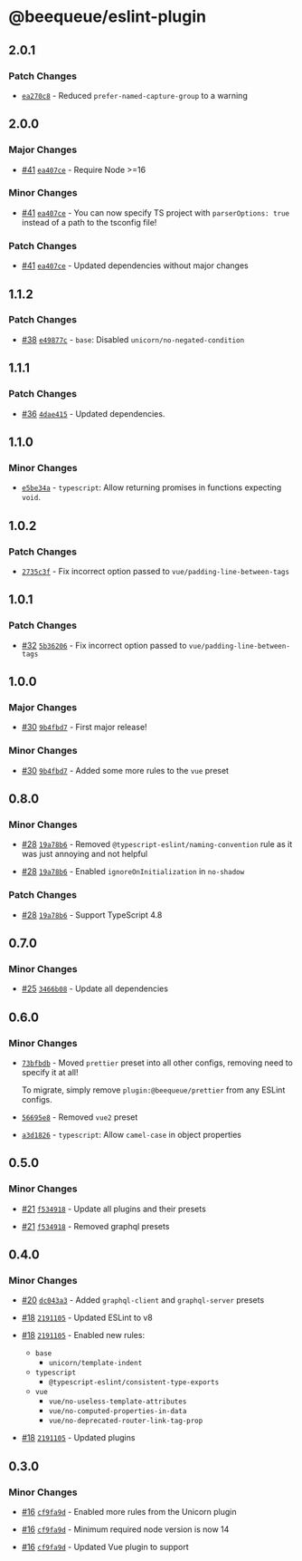 # @beequeue/eslint-plugin

## 2.0.1

### Patch Changes

- [`ea270c8`](https://github.com/BeeeQueue/eslint-plugin/commit/ea270c86850df0c6ee0e8e448f599828ee36ca60) - Reduced `prefer-named-capture-group` to a warning

## 2.0.0

### Major Changes

- [#41](https://github.com/BeeeQueue/eslint-plugin/pull/41) [`ea407ce`](https://github.com/BeeeQueue/eslint-plugin/commit/ea407ce677e0bc82f6eba6bd3198d1ac2ac9a5f9) - Require Node >=16

### Minor Changes

- [#41](https://github.com/BeeeQueue/eslint-plugin/pull/41) [`ea407ce`](https://github.com/BeeeQueue/eslint-plugin/commit/ea407ce677e0bc82f6eba6bd3198d1ac2ac9a5f9) - You can now specify TS project with `parserOptions: true` instead of a path to the tsconfig file!

### Patch Changes

- [#41](https://github.com/BeeeQueue/eslint-plugin/pull/41) [`ea407ce`](https://github.com/BeeeQueue/eslint-plugin/commit/ea407ce677e0bc82f6eba6bd3198d1ac2ac9a5f9) - Updated dependencies without major changes

## 1.1.2

### Patch Changes

- [#38](https://github.com/BeeeQueue/eslint-plugin/pull/38) [`e49877c`](https://github.com/BeeeQueue/eslint-plugin/commit/e49877cf60c10cfe88f44f643c8686e94cbcafa9) - `base`: Disabled `unicorn/no-negated-condition`

## 1.1.1

### Patch Changes

- [#36](https://github.com/BeeeQueue/eslint-plugin/pull/36) [`4dae415`](https://github.com/BeeeQueue/eslint-plugin/commit/4dae415f445c0f671b4bc286014167b89a067cf3) - Updated dependencies.

## 1.1.0

### Minor Changes

- [`e5be34a`](https://github.com/BeeeQueue/eslint-plugin/commit/e5be34a0fe118721c4d37736835386ba35ec411c) - `typescript`: Allow returning promises in functions expecting `void`.

## 1.0.2

### Patch Changes

- [`2735c3f`](https://github.com/BeeeQueue/eslint-plugin/commit/2735c3f1250a7b01a23ea18df63b5bc4fed9c40b) - Fix incorrect option passed to `vue/padding-line-between-tags`

## 1.0.1

### Patch Changes

- [#32](https://github.com/BeeeQueue/eslint-plugin/pull/32) [`5b36206`](https://github.com/BeeeQueue/eslint-plugin/commit/5b36206423ab5075048d98850c32815730a1e6c4) - Fix incorrect option passed to `vue/padding-line-between-tags`

## 1.0.0

### Major Changes

- [#30](https://github.com/BeeeQueue/eslint-plugin/pull/30) [`9b4fbd7`](https://github.com/BeeeQueue/eslint-plugin/commit/9b4fbd763fb9970491c56bd90cbd8e3db58abbb3) - First major release!

### Minor Changes

- [#30](https://github.com/BeeeQueue/eslint-plugin/pull/30) [`9b4fbd7`](https://github.com/BeeeQueue/eslint-plugin/commit/9b4fbd763fb9970491c56bd90cbd8e3db58abbb3) - Added some more rules to the `vue` preset

## 0.8.0

### Minor Changes

- [#28](https://github.com/BeeeQueue/eslint-plugin/pull/28) [`19a78b6`](https://github.com/BeeeQueue/eslint-plugin/commit/19a78b64ef46ebc47279f8f496c6b4252574b56d) - Removed `@typescript-eslint/naming-convention` rule as it was just annoying and not helpful

- [#28](https://github.com/BeeeQueue/eslint-plugin/pull/28) [`19a78b6`](https://github.com/BeeeQueue/eslint-plugin/commit/19a78b64ef46ebc47279f8f496c6b4252574b56d) - Enabled `ignoreOnInitialization` in `no-shadow`

### Patch Changes

- [#28](https://github.com/BeeeQueue/eslint-plugin/pull/28) [`19a78b6`](https://github.com/BeeeQueue/eslint-plugin/commit/19a78b64ef46ebc47279f8f496c6b4252574b56d) - Support TypeScript 4.8

## 0.7.0

### Minor Changes

- [#25](https://github.com/BeeeQueue/eslint-plugin/pull/25) [`3466b08`](https://github.com/BeeeQueue/eslint-plugin/commit/3466b08849ccf496fc9f03b5679f9c4a3251bbd4) - Update all dependencies

## 0.6.0

### Minor Changes

- [`73bfbdb`](https://github.com/BeeeQueue/eslint-plugin/commit/73bfbdbe6265a0bc5299898f0be4b8b91d03c01c) - Moved `prettier` preset into all other configs, removing need to specify it at all!

  To migrate, simply remove `plugin:@beequeue/prettier` from any ESLint configs.

* [`56695e8`](https://github.com/BeeeQueue/eslint-plugin/commit/56695e89b10083d28ef9d6f6446b864c79037052) - Removed `vue2` preset

- [`a3d1826`](https://github.com/BeeeQueue/eslint-plugin/commit/a3d1826d1149aac4d944a35b8949c39303e859ad) - `typescript`: Allow `camel-case` in object properties

## 0.5.0

### Minor Changes

- [#21](https://github.com/BeeeQueue/eslint-plugin/pull/21) [`f534918`](https://github.com/BeeeQueue/eslint-plugin/commit/f534918ab04e7a8ab93a07059d095d3db2272335) - Update all plugins and their presets

* [#21](https://github.com/BeeeQueue/eslint-plugin/pull/21) [`f534918`](https://github.com/BeeeQueue/eslint-plugin/commit/f534918ab04e7a8ab93a07059d095d3db2272335) - Removed graphql presets

## 0.4.0

### Minor Changes

- [#20](https://github.com/BeeeQueue/eslint-plugin/pull/20) [`dc043a3`](https://github.com/BeeeQueue/eslint-plugin/commit/dc043a358bd13cca7ff99ad48cda6de3033dff3f) - Added `graphql-client` and `graphql-server` presets

* [#18](https://github.com/BeeeQueue/eslint-plugin/pull/18) [`2191105`](https://github.com/BeeeQueue/eslint-plugin/commit/21911053cc13407ccae512bde17a15a7f303c576) - Updated ESLint to v8

- [#18](https://github.com/BeeeQueue/eslint-plugin/pull/18) [`2191105`](https://github.com/BeeeQueue/eslint-plugin/commit/21911053cc13407ccae512bde17a15a7f303c576) - Enabled new rules:

  - `base`
    - `unicorn/template-indent`
  - `typescript`
    - `@typescript-eslint/consistent-type-exports`
  - `vue`
    - `vue/no-useless-template-attributes`
    - `vue/no-computed-properties-in-data`
    - `vue/no-deprecated-router-link-tag-prop`

* [#18](https://github.com/BeeeQueue/eslint-plugin/pull/18) [`2191105`](https://github.com/BeeeQueue/eslint-plugin/commit/21911053cc13407ccae512bde17a15a7f303c576) - Updated plugins

## 0.3.0

### Minor Changes

- [#16](https://github.com/BeeeQueue/eslint-plugin/pull/16) [`cf9fa9d`](https://github.com/BeeeQueue/eslint-plugin/commit/cf9fa9d3c70fc0481317b5ea6fed315db4f594a8) - Enabled more rules from the Unicorn plugin

* [#16](https://github.com/BeeeQueue/eslint-plugin/pull/16) [`cf9fa9d`](https://github.com/BeeeQueue/eslint-plugin/commit/cf9fa9d3c70fc0481317b5ea6fed315db4f594a8) - Minimum required node version is now 14

- [#16](https://github.com/BeeeQueue/eslint-plugin/pull/16) [`cf9fa9d`](https://github.com/BeeeQueue/eslint-plugin/commit/cf9fa9d3c70fc0481317b5ea6fed315db4f594a8) - Updated Vue plugin to support <script setup>

### Patch Changes

- [#16](https://github.com/BeeeQueue/eslint-plugin/pull/16) [`cf9fa9d`](https://github.com/BeeeQueue/eslint-plugin/commit/cf9fa9d3c70fc0481317b5ea6fed315db4f594a8) - Updated dependencies

## 0.2.1

### Patch Changes

- [#14](https://github.com/BeeeQueue/eslint-plugin/pull/14) [`9f80ed3`](https://github.com/BeeeQueue/eslint-plugin/commit/9f80ed3aea683d240735747ca677e4bfadb9eb4a) - Added missing optional `peerDependency` on `prettier`

## 0.2.0

### Minor Changes

- [#12](https://github.com/BeeeQueue/eslint-plugin/pull/12) [`177473e`](https://github.com/BeeeQueue/eslint-plugin/commit/177473eeff955433b6cf2b430165384dcade68cb) - Enabled `eslint-plugin-unicorn`'s recommended rules, with a few exceptions

* [#12](https://github.com/BeeeQueue/eslint-plugin/pull/12) [`177473e`](https://github.com/BeeeQueue/eslint-plugin/commit/177473eeff955433b6cf2b430165384dcade68cb) - `react`: Enabled `react/no-unstable-nested-components`, disallowing components that are re-created every render

- [#12](https://github.com/BeeeQueue/eslint-plugin/pull/12) [`177473e`](https://github.com/BeeeQueue/eslint-plugin/commit/177473eeff955433b6cf2b430165384dcade68cb) - `typescript`: Type imports are now sorted below all other imports

### Patch Changes

- [#12](https://github.com/BeeeQueue/eslint-plugin/pull/12) [`177473e`](https://github.com/BeeeQueue/eslint-plugin/commit/177473eeff955433b6cf2b430165384dcade68cb) - Updated all dependencies

* [#12](https://github.com/BeeeQueue/eslint-plugin/pull/12) [`177473e`](https://github.com/BeeeQueue/eslint-plugin/commit/177473eeff955433b6cf2b430165384dcade68cb) - `typescript`: Removed warning about non-null assertions

## 0.1.3

### Patch Changes

- [`61b6a31`](https://github.com/BeeeQueue/eslint-plugin/commit/61b6a317241e3a6678794d4a060437113e210c82) [#10](https://github.com/BeeeQueue/eslint-plugin/pull/10) - `typescript`: Fixed issue with resolving `tsconfig.json`s.

## 0.1.2

### Patch Changes

- [`dab1e39`](https://github.com/BeeeQueue/eslint-plugin/commit/dab1e39aecf05941c1923c7b2e52c60c5ee28e29) [#8](https://github.com/BeeeQueue/eslint-plugin/pull/8) - `typescript`: Fixed typo in `node/no-unpublished-import` disabling.

## 0.1.1

### Patch Changes

- [`7e183f7`](https://github.com/BeeeQueue/eslint-plugin/commit/7e183f7ad787beb1edb442219bba3411d9bb662c) [#5](https://github.com/BeeeQueue/eslint-plugin/pull/5) - `typescript`: Disabled `node/no-unpublished-imports` as it breaks with types.

## 0.1.0

### Minor Changes

- [`499a79f`](https://github.com/BeeeQueue/eslint-plugin/commit/499a79f453682e00b30929426e66bf3afe75f271) - Initial release.

## 0.1.0-beta.3

### Minor Changes

- [`e5384a6`](https://github.com/BeeeQueue/eslint-plugin/commit/e5384a64fb8eb624b51ad642a954ff83ce9df3bc) - `vue`, `vue2`: Added new presets.

* [`e5384a6`](https://github.com/BeeeQueue/eslint-plugin/commit/e5384a64fb8eb624b51ad642a954ff83ce9df3bc) - `typescript`: Relaxed `any` operation restrictions.

- [`7bc2181`](https://github.com/BeeeQueue/eslint-plugin/commit/7bc21812394b4075210fbdf8420fe09dda92b289) - `node`: Added preset.
